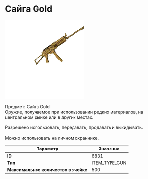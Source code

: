 # Сайга Gold

![Item Image](../img/6831.webp?raw=true)

Предмет: Сайга Gold<br>Оружие, получаемое при использовании редких материалов, на центральном рынке или в других местах.<br><br>Разрешено использовать, передавать, продавать и выкидывать.<br><br>Можно использовать на личном охраннике.


| Параметр | Значение |
|----------|----------|
| **ID** | 6831 |
| **Тип** | ITEM_TYPE_GUN |
| **Максимальное количество в ячейке** | 500 |

